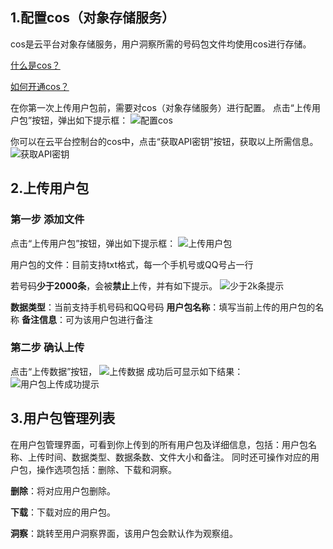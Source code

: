 
## 1.配置cos（对象存储服务）

cos是云平台对象存储服务，用户洞察所需的号码包文件均使用cos进行存储。

[什么是cos？](/document/product/436/6222)

[如何开通cos？](/document/product/436/6231)

在你第一次上传用户包前，需要对cos（对象存储服务）进行配置。
点击“上传用户包”按钮，弹出如下提示框：
![配置cos](http://imgcache.tce.fsphere.cn/static/mc.qcloudimg.com/static/img/cf508329ae35ec17df618909615b3ca0/image.png)

你可以在云平台控制台的cos中，点击“获取API密钥”按钮，获取以上所需信息。
![获取API密钥](http://imgcache.tce.fsphere.cn/static/mc.qcloudimg.com/static/img/f4ed3275d5cf8aadf88f034f81c5f5ec/image.png)


## 2.上传用户包
### 第一步 添加文件
点击“上传用户包”按钮，弹出如下提示框：
![上传用户包](http://imgcache.tce.fsphere.cn/static/mc.qcloudimg.com/static/img/b6a7b8d03842b37ecd4e2b33fbf1fae6/image.png)

用户包的文件：目前支持txt格式，每一个手机号或QQ号占一行

若号码**少于2000条**，会被**禁止**上传，并有如下提示。
![少于2k条提示](http://imgcache.tce.fsphere.cn/static/mc.qcloudimg.com/static/img/427a8e62165e7dadbd9a0bc5587c6592/image.png)

**数据类型**：当前支持手机号码和QQ号码
**用户包名称**：填写当前上传的用户包的名称
**备注信息**：可为该用户包进行备注

### 第二步 确认上传
点击“上传数据”按钮，
![上传数据](http://imgcache.tce.fsphere.cn/static/mc.qcloudimg.com/static/img/7de22b2822746d763e5a1116619e7560/image.png)
成功后可显示如下结果：
![用户包上传成功提示](http://imgcache.tce.fsphere.cn/static/mc.qcloudimg.com/static/img/a9b32692b96450f23df0c00fbb361880/image.png)


## 3.用户包管理列表
在用户包管理界面，可看到你上传到的所有用户包及详细信息，包括：用户包名称、上传时间、数据类型、数据条数、文件大小和备注。
同时还可操作对应的用户包，操作选项包括：删除、下载和洞察。

**删除**：将对应用户包删除。

**下载**：下载对应的用户包。

**洞察**：跳转至用户洞察界面，该用户包会默认作为观察组。

